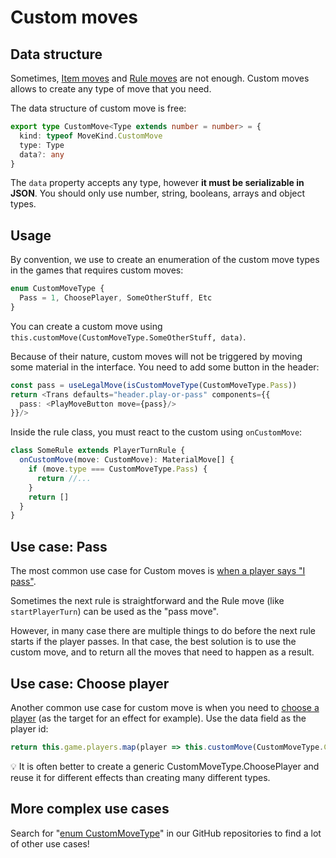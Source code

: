 # Custom moves

## Data structure

Sometimes, [Item moves](features/item-moves.md) and [Rule moves](features/rule-moves.md) are not enough. Custom moves allows to create any type of move that you need.

The data structure of custom move is free:
```typescript
export type CustomMove<Type extends number = number> = {
  kind: typeof MoveKind.CustomMove
  type: Type
  data?: any
}
```

The `data` property accepts any type, however **it must be serializable in JSON**. You should only use number, string, booleans, arrays and object types.

## Usage

By convention, we use to create an enumeration of the custom move types in the games that requires custom moves:
```typescript
enum CustomMoveType {
  Pass = 1, ChoosePlayer, SomeOtherStuff, Etc
}
```

You can create a custom move using `this.customMove(CustomMoveType.SomeOtherStuff, data)`.

Because of their nature, custom moves will not be triggered by moving some material in the interface. You need to add some button in the header:

```typescript jsx
const pass = useLegalMove(isCustomMoveType(CustomMoveType.Pass))
return <Trans defaults="header.play-or-pass" components={{
  pass: <PlayMoveButton move={pass}/>
}}/>
```

Inside the rule class, you must react to the custom using `onCustomMove`:
```typescript
class SomeRule extends PlayerTurnRule {
  onCustomMove(move: CustomMove): MaterialMove[] {
    if (move.type === CustomMoveType.Pass) {
      return //...
    }
    return []
  }
}
```

## Use case: Pass

The most common use case for Custom moves is [when a player says "I pass"](https://github.com/search?q=org%3Agamepark%20CustomMoveType.Pass&type=code).

Sometimes the next rule is straightforward and the Rule move (like `startPlayerTurn`) can be used as the "pass move".

However, in many case there are multiple things to do before the next rule starts if the player passes. In that case, the best solution is to use the custom move, and to return all the moves that need to happen as a result.

## Use case: Choose player

Another common use case for custom move is when you need to [choose a player](https://github.com/search?q=org%3Agamepark+CustomMoveType.ChoosePlayer&type=code) (as the target for an effect for example). Use the data field as the player id:

```typescript
return this.game.players.map(player => this.customMove(CustomMoveType.ChoosePlayer, player)) // choose any player
```

:bulb: It is often better to create a generic CustomMoveType.ChoosePlayer and reuse it for different effects than creating many different types.

## More complex use cases

Search for "[enum CustomMoveType](https://github.com/search?q=org%3Agamepark+enum+CustomMoveType&type=code)" in our GitHub repositories to find a lot of other use cases!
